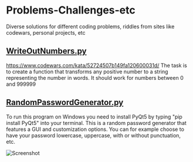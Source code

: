 # Problems-Challenges-etc
Diverse solutions for different coding problems, riddles from sites like codewars, personal projects, etc


## [WriteOutNumbers.py](https://github.com/RobPajor/Problems-Challenges-etc./blob/master/WriteOutNumbers.py)
https://www.codewars.com/kata/52724507b149fa120600031d/
The task is to create a function that transforms any positive number to a string representing the number in words. It should work for numbers between 0 and 999999


## [RandomPasswordGenerator.py](https://github.com/RobPajor/Problems-Challenges-etc./blob/master/RandomPasswordGenerator.py)
To run this program on Windows you need to install PyQt5 by typing "pip install PyQt5" into your terminal. This is a random password generator that features a GUI and customization options. You can for example choose to have your password lowercase, uppercase, with or without punctuation, etc.

![Screenshot](https://user-images.githubusercontent.com/50381813/95089513-85351e00-0724-11eb-99fb-b2818c3e9944.png)
